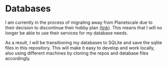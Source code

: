 # Databases

I am currently in the process of migrating away from Planetscale due to their decision to discontinue their hobby plan ([link](https://planetscale.com/docs/concepts/hobby-plan-deprecation-faq#how-do-i-migrate-off-of-planetscale-)). This means that I will no longer be able to use their services for my database needs.

As a result, I will be transitioning my databases to SQLite and save the sqlite files in this repository. This will make it easy to develop and work locally, also using different machines by cloning the repos and database files accordingly.
